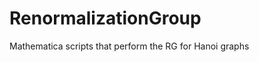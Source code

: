 RenormalizationGroup
====================

Mathematica scripts that perform the RG for Hanoi graphs
